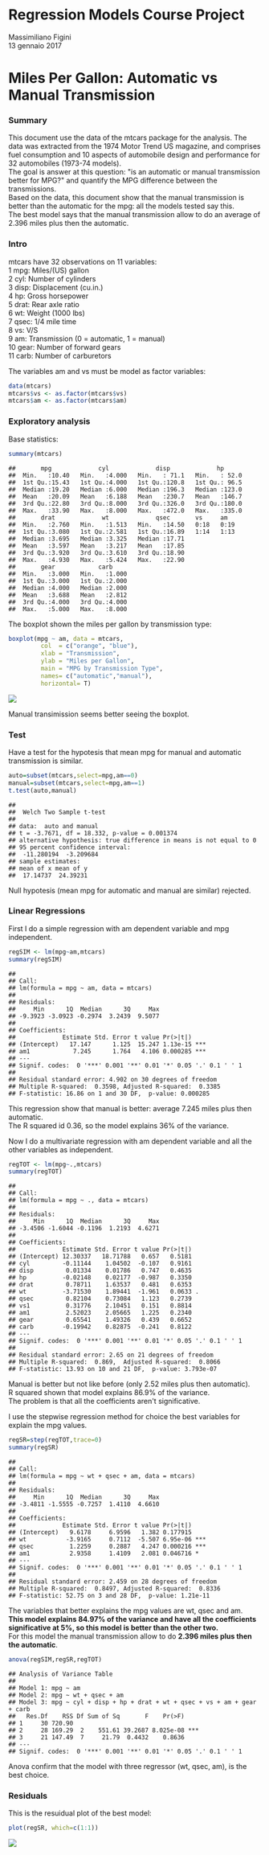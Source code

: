 # Regression Models Course Project
Massimiliano Figini  
13 gennaio 2017  




# Miles Per Gallon: Automatic vs Manual Transmission


### Summary

This document use the data of the mtcars package for the analysis. The data was extracted from the 1974 Motor Trend US magazine, and comprises fuel consumption and 10 aspects of automobile design and performance for 32 automobiles (1973-74 models).  
The goal is answer at this question: "is an automatic or manual transmission better for MPG?"  and quantify the MPG difference between the transmissions.   
Based on the data, this document show that the manual transmission is better than the automatic for the mpg: all the models tested say this.   
The best model says that the manual transmission allow to do an average of 2.396 miles plus then the automatic.  


### Intro

mtcars have 32 observations on 11 variables:  
 1	 mpg:	  Miles/(US) gallon  
 2	 cyl:	  Number of cylinders  
 3	 disp:	Displacement (cu.in.)  
 4	 hp:	  Gross horsepower  
 5	 drat:  Rear axle ratio  
 6	 wt:	  Weight (1000 lbs)  
 7	 qsec:	1/4 mile time  
 8	 vs:	  V/S  
 9	 am:	  Transmission (0 = automatic, 1 = manual)  
10	 gear:	Number of forward gears  
11	 carb:	Number of carburetors


The variables am and vs must be model as factor variables:

```r
data(mtcars)
mtcars$vs <- as.factor(mtcars$vs)
mtcars$am <- as.factor(mtcars$am)
```



### Exploratory analysis

Base statistics:


```r
summary(mtcars)
```

```
##       mpg             cyl             disp             hp       
##  Min.   :10.40   Min.   :4.000   Min.   : 71.1   Min.   : 52.0  
##  1st Qu.:15.43   1st Qu.:4.000   1st Qu.:120.8   1st Qu.: 96.5  
##  Median :19.20   Median :6.000   Median :196.3   Median :123.0  
##  Mean   :20.09   Mean   :6.188   Mean   :230.7   Mean   :146.7  
##  3rd Qu.:22.80   3rd Qu.:8.000   3rd Qu.:326.0   3rd Qu.:180.0  
##  Max.   :33.90   Max.   :8.000   Max.   :472.0   Max.   :335.0  
##       drat             wt             qsec       vs     am    
##  Min.   :2.760   Min.   :1.513   Min.   :14.50   0:18   0:19  
##  1st Qu.:3.080   1st Qu.:2.581   1st Qu.:16.89   1:14   1:13  
##  Median :3.695   Median :3.325   Median :17.71                
##  Mean   :3.597   Mean   :3.217   Mean   :17.85                
##  3rd Qu.:3.920   3rd Qu.:3.610   3rd Qu.:18.90                
##  Max.   :4.930   Max.   :5.424   Max.   :22.90                
##       gear            carb      
##  Min.   :3.000   Min.   :1.000  
##  1st Qu.:3.000   1st Qu.:2.000  
##  Median :4.000   Median :2.000  
##  Mean   :3.688   Mean   :2.812  
##  3rd Qu.:4.000   3rd Qu.:4.000  
##  Max.   :5.000   Max.   :8.000
```

The boxplot shown the miles per gallon by transmission type:


```r
boxplot(mpg ~ am, data = mtcars,
         col  = c("orange", "blue"),
         xlab = "Transmission",
         ylab = "Miles per Gallon",
         main = "MPG by Transmission Type",
         names= c("automatic","manual"),
         horizontal= T) 
```

![](Regression_Models_Course_Project_files/figure-html/exploration2-1.png)<!-- -->

Manual transimission seems better seeing the boxplot.    


### Test

Have a test for the hypotesis that mean mpg for manual and automatic transmission is similar.   


```r
auto=subset(mtcars,select=mpg,am==0)
manual=subset(mtcars,select=mpg,am==1)
t.test(auto,manual)
```

```
## 
## 	Welch Two Sample t-test
## 
## data:  auto and manual
## t = -3.7671, df = 18.332, p-value = 0.001374
## alternative hypothesis: true difference in means is not equal to 0
## 95 percent confidence interval:
##  -11.280194  -3.209684
## sample estimates:
## mean of x mean of y 
##  17.14737  24.39231
```

Null hypotesis (mean mpg for automatic and manual are similar) rejected.   


### Linear Regressions

First I do a simple regression with am dependent variable and mpg independent.  


```r
regSIM <- lm(mpg~am,mtcars) 
summary(regSIM) 
```

```
## 
## Call:
## lm(formula = mpg ~ am, data = mtcars)
## 
## Residuals:
##     Min      1Q  Median      3Q     Max 
## -9.3923 -3.0923 -0.2974  3.2439  9.5077 
## 
## Coefficients:
##             Estimate Std. Error t value Pr(>|t|)    
## (Intercept)   17.147      1.125  15.247 1.13e-15 ***
## am1            7.245      1.764   4.106 0.000285 ***
## ---
## Signif. codes:  0 '***' 0.001 '**' 0.01 '*' 0.05 '.' 0.1 ' ' 1
## 
## Residual standard error: 4.902 on 30 degrees of freedom
## Multiple R-squared:  0.3598,	Adjusted R-squared:  0.3385 
## F-statistic: 16.86 on 1 and 30 DF,  p-value: 0.000285
```

This regression show that manual is better: average 7.245 miles plus then automatic.  
The R squared id 0.36, so the model explains 36% of the variance.  
  
Now I do a multivariate regression with am dependent variable and all the other variables as independent.  


```r
regTOT <- lm(mpg~.,mtcars)
summary(regTOT)
```

```
## 
## Call:
## lm(formula = mpg ~ ., data = mtcars)
## 
## Residuals:
##     Min      1Q  Median      3Q     Max 
## -3.4506 -1.6044 -0.1196  1.2193  4.6271 
## 
## Coefficients:
##             Estimate Std. Error t value Pr(>|t|)  
## (Intercept) 12.30337   18.71788   0.657   0.5181  
## cyl         -0.11144    1.04502  -0.107   0.9161  
## disp         0.01334    0.01786   0.747   0.4635  
## hp          -0.02148    0.02177  -0.987   0.3350  
## drat         0.78711    1.63537   0.481   0.6353  
## wt          -3.71530    1.89441  -1.961   0.0633 .
## qsec         0.82104    0.73084   1.123   0.2739  
## vs1          0.31776    2.10451   0.151   0.8814  
## am1          2.52023    2.05665   1.225   0.2340  
## gear         0.65541    1.49326   0.439   0.6652  
## carb        -0.19942    0.82875  -0.241   0.8122  
## ---
## Signif. codes:  0 '***' 0.001 '**' 0.01 '*' 0.05 '.' 0.1 ' ' 1
## 
## Residual standard error: 2.65 on 21 degrees of freedom
## Multiple R-squared:  0.869,	Adjusted R-squared:  0.8066 
## F-statistic: 13.93 on 10 and 21 DF,  p-value: 3.793e-07
```

Manual is better but not like before (only 2.52 miles plus then automatic).  
R squared shown that model explains 86.9% of the variance.  
The problem is that all the coefficients aren't significative.  
  
I use the stepwise regression method for choice the best variables for explain the mpg values.  


```r
regSR=step(regTOT,trace=0)
summary(regSR)
```

```
## 
## Call:
## lm(formula = mpg ~ wt + qsec + am, data = mtcars)
## 
## Residuals:
##     Min      1Q  Median      3Q     Max 
## -3.4811 -1.5555 -0.7257  1.4110  4.6610 
## 
## Coefficients:
##             Estimate Std. Error t value Pr(>|t|)    
## (Intercept)   9.6178     6.9596   1.382 0.177915    
## wt           -3.9165     0.7112  -5.507 6.95e-06 ***
## qsec          1.2259     0.2887   4.247 0.000216 ***
## am1           2.9358     1.4109   2.081 0.046716 *  
## ---
## Signif. codes:  0 '***' 0.001 '**' 0.01 '*' 0.05 '.' 0.1 ' ' 1
## 
## Residual standard error: 2.459 on 28 degrees of freedom
## Multiple R-squared:  0.8497,	Adjusted R-squared:  0.8336 
## F-statistic: 52.75 on 3 and 28 DF,  p-value: 1.21e-11
```

The variables that better explains the mpg values are wt, qsec and am.  
**This model explains 84.97% of the variance and have all the coefficients significative at 5%, so this model is better than the other two.**  
For this model the manual transmission allow to do **2.396 miles plus then the automatic**.  


```r
anova(regSIM,regSR,regTOT)
```

```
## Analysis of Variance Table
## 
## Model 1: mpg ~ am
## Model 2: mpg ~ wt + qsec + am
## Model 3: mpg ~ cyl + disp + hp + drat + wt + qsec + vs + am + gear + carb
##   Res.Df    RSS Df Sum of Sq       F    Pr(>F)    
## 1     30 720.90                                   
## 2     28 169.29  2    551.61 39.2687 8.025e-08 ***
## 3     21 147.49  7     21.79  0.4432    0.8636    
## ---
## Signif. codes:  0 '***' 0.001 '**' 0.01 '*' 0.05 '.' 0.1 ' ' 1
```

Anova confirm that the model with three regressor (wt, qsec, am), is the best choice.


### Residuals

This is the resuidual plot of the best model: 


```r
plot(regSR, which=c(1:1))
```

![](Regression_Models_Course_Project_files/figure-html/residuals-1.png)<!-- -->
